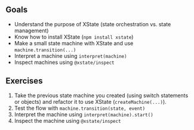 

## Goals 
- Understand the purpose of XState (state orchestration vs. state management)
- Know how to install XState (`npm install xstate`)
- Make a small state machine with XState and use `machine.transition(...)`
- Interpret a machine using `interpret(machine)`
- Inspect machines using `@xstate/inspect`

## Exercises

1. Take the previous state machine you created (using switch statements or objects) and refactor it to use XState (`createMachine(...)`).
2. Test the flow with `machine.transition(state, event)`
3. Interpret the machine using `interpret(machine).start()`
4. Inspect the machine using `@xstate/inspect`

